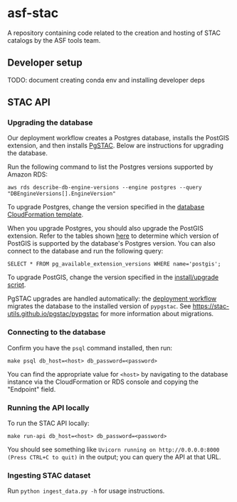 # asf-stac

A repository containing code related to the creation and hosting of STAC catalogs by the ASF tools team.

## Developer setup

TODO: document creating conda env and installing developer deps

## STAC API

### Upgrading the database

Our deployment workflow creates a Postgres database, installs the PostGIS extension, and then installs
[PgSTAC](https://stac-utils.github.io/pgstac). Below are instructions for upgrading the database.

Run the following command to list the Postgres versions supported by Amazon RDS:

```
aws rds describe-db-engine-versions --engine postgres --query "DBEngineVersions[].EngineVersion"
```

To upgrade Postgres, change the version specified in the
[database CloudFormation template](apps/database/cloudformation.yml).

When you upgrade Postgres, you should also upgrade the PostGIS extension. Refer to the tables shown
[here](https://docs.aws.amazon.com/AmazonRDS/latest/PostgreSQLReleaseNotes/postgresql-extensions.html)
to determine which version of PostGIS is supported by the database's Postgres version. You can also connect to the
database and run the following query:

```
SELECT * FROM pg_available_extension_versions WHERE name='postgis';
```

To upgrade PostGIS, change the version specified in the [install/upgrade script](install-or-upgrade-postgis.sql).

PgSTAC upgrades are handled automatically: the [deployment workflow](.github/workflows/deploy-stac-api.yml)
migrates the database to the installed version of `pypgstac`. See <https://stac-utils.github.io/pgstac/pypgstac>
for more information about migrations.

### Connecting to the database

Confirm you have the `psql` command installed, then run:

```
make psql db_host=<host> db_password=<password>
```

You can find the appropriate value for `<host>` by navigating to the database instance via the CloudFormation or
RDS console and copying the "Endpoint" field.

### Running the API locally

To run the STAC API locally:

```
make run-api db_host=<host> db_password=<password>
```

You should see something like `Uvicorn running on http://0.0.0.0:8000 (Press CTRL+C to quit)` in the output; you can
query the API at that URL.

### Ingesting STAC dataset

Run `python ingest_data.py -h` for usage instructions.
